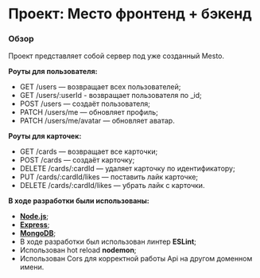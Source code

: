 # Проект: Место фронтенд + бэкенд

### Обзор
Проект представляет собой сервер под уже созданный Mesto.

**Роуты для пользователя:**
* GET /users — возвращает всех пользователей;
* GET /users/:userId - возвращает пользователя по _id;
* POST /users — создаёт пользователя;
* PATCH /users/me — обновляет профиль;
* PATCH /users/me/avatar — обновляет аватар.

**Роуты для карточек:**
* GET /cards — возвращает все карточки;
* POST /cards — создаёт карточку;
* DELETE /cards/:cardId — удаляет карточку по идентификатору;
* PUT /cards/:cardId/likes — поставить лайк карточке;
* DELETE /cards/:cardId/likes — убрать лайк с карточки.



**В ходе разработки были использованы:**

* [**Node.js**](https://nodejs.org/);
* [**Express**](https://expressjs.com/);
* [**MongoDB**](https://www.mongodb.com/); 
* В ходе разработки был использован линтер  **ESLint**;
* Использован hot reload  **nodemon**;
* Использован Cors для корректной работы Api на другом доменном имени.

